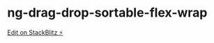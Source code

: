 # ng-drag-drop-sortable-flex-wrap

[Edit on StackBlitz ⚡️](https://stackblitz.com/edit/angular-cdk-drag-drop-sortable-flex-wrap-v2-xshhis)